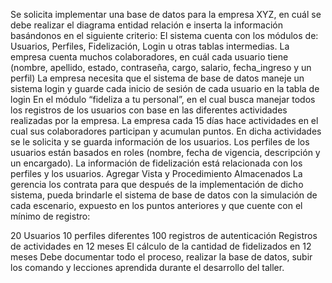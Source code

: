 Se solicita implementar una base de datos para la empresa XYZ, en cuál se debe realizar el diagrama entidad relación e inserta la información basándonos en el siguiente criterio:
El sistema cuenta con los módulos de: Usuarios, Perfiles, Fidelización, Login u otras tablas intermedias.
La empresa cuenta muchos colaboradores, en cuál cada usuario tiene (nombre, apellido, estado, contraseña, cargo, salario, fecha_ingreso y un perfil)
La empresa necesita que el sistema de base de datos maneje un sistema login y guarde cada inicio de sesión de cada usuario en la tabla de login
En el módulo “fideliza a tu personal”, en el cual busca manejar todos los registros de los usuarios con base en las diferentes actividades realizadas por la empresa.
La empresa cada 15 días hace actividades en el cual sus colaboradores participan y acumulan puntos. En dicha actividades se le solicita y se guarda información de los usuarios.
Los perfiles de los usuarios están basados en roles (nombre, fecha de vigencia, descripción y un encargado).
La información de fidelización está relacionada con los perfiles y los usuarios.
Agregar Vista y Procedimiento Almacenados
La gerencia los contrata para que después de la implementación de dicho sistema, pueda brindarle el sistema de base de datos con la simulación de cada escenario, expuesto en los puntos anteriores y que cuente con el mínimo de registro:

20 Usuarios
10 perfiles diferentes
100 registros de autenticación
Registros de actividades en 12 meses
El cálculo de la cantidad de fidelizados en 12 meses
Debe documentar todo el proceso, realizar la base de datos, subir los comando y lecciones aprendida durante el desarrollo del taller.
